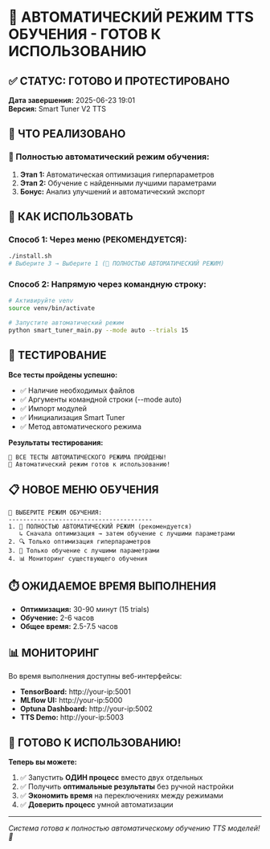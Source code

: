 # 🤖 АВТОМАТИЧЕСКИЙ РЕЖИМ TTS ОБУЧЕНИЯ - ГОТОВ К ИСПОЛЬЗОВАНИЮ

## ✅ СТАТУС: ГОТОВО И ПРОТЕСТИРОВАНО

**Дата завершения:** 2025-06-23 19:01  
**Версия:** Smart Tuner V2 TTS  

## 🎯 ЧТО РЕАЛИЗОВАНО

### 🤖 Полностью автоматический режим обучения:
1. **Этап 1:** Автоматическая оптимизация гиперпараметров
2. **Этап 2:** Обучение с найденными лучшими параметрами  
3. **Бонус:** Анализ улучшений и автоматический экспорт

## 🚀 КАК ИСПОЛЬЗОВАТЬ

### Способ 1: Через меню (РЕКОМЕНДУЕТСЯ):
```bash
./install.sh
# Выберите 3 → Выберите 1 (🤖 ПОЛНОСТЬЮ АВТОМАТИЧЕСКИЙ РЕЖИМ)
```

### Способ 2: Напрямую через командную строку:
```bash
# Активируйте venv
source venv/bin/activate

# Запустите автоматический режим
python smart_tuner_main.py --mode auto --trials 15
```

## 🧪 ТЕСТИРОВАНИЕ

**Все тесты пройдены успешно:**
- ✅ Наличие необходимых файлов
- ✅ Аргументы командной строки (--mode auto)
- ✅ Импорт модулей
- ✅ Инициализация Smart Tuner
- ✅ Метод автоматического режима

**Результаты тестирования:**
```
🎉 ВСЕ ТЕСТЫ АВТОМАТИЧЕСКОГО РЕЖИМА ПРОЙДЕНЫ!
🚀 Автоматический режим готов к использованию!
```

## 📋 НОВОЕ МЕНЮ ОБУЧЕНИЯ

```
🎯 ВЫБЕРИТЕ РЕЖИМ ОБУЧЕНИЯ:
----------------------------------------
1. 🤖 ПОЛНОСТЬЮ АВТОМАТИЧЕСКИЙ РЕЖИМ (рекомендуется)
   ↳ Сначала оптимизация → затем обучение с лучшими параметрами
2. 🔍 Только оптимизация гиперпараметров
3. 🚀 Только обучение с лучшими параметрами
4. 📊 Мониторинг существующего обучения
```

## ⏱️ ОЖИДАЕМОЕ ВРЕМЯ ВЫПОЛНЕНИЯ

- **Оптимизация:** 30-90 минут (15 trials)
- **Обучение:** 2-6 часов
- **Общее время:** 2.5-7.5 часов

## 📊 МОНИТОРИНГ

Во время выполнения доступны веб-интерфейсы:
- **TensorBoard:** http://your-ip:5001
- **MLflow UI:** http://your-ip:5000  
- **Optuna Dashboard:** http://your-ip:5002
- **TTS Demo:** http://your-ip:5003

## 🎉 ГОТОВО К ИСПОЛЬЗОВАНИЮ!

**Теперь вы можете:**
1. ✅ Запустить **ОДИН процесс** вместо двух отдельных
2. ✅ Получить **оптимальные результаты** без ручной настройки
3. ✅ **Экономить время** на переключениях между режимами
4. ✅ **Доверить процесс** умной автоматизации

---
*Система готова к полностью автоматическому обучению TTS моделей! 🚀* 